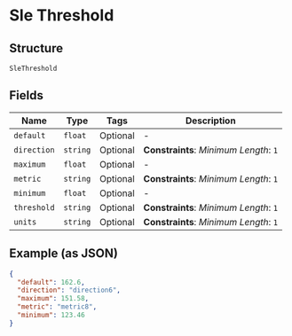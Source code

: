 
# Sle Threshold

## Structure

`SleThreshold`

## Fields

| Name | Type | Tags | Description |
|  --- | --- | --- | --- |
| `default` | `float` | Optional | - |
| `direction` | `string` | Optional | **Constraints**: *Minimum Length*: `1` |
| `maximum` | `float` | Optional | - |
| `metric` | `string` | Optional | **Constraints**: *Minimum Length*: `1` |
| `minimum` | `float` | Optional | - |
| `threshold` | `string` | Optional | **Constraints**: *Minimum Length*: `1` |
| `units` | `string` | Optional | **Constraints**: *Minimum Length*: `1` |

## Example (as JSON)

```json
{
  "default": 162.6,
  "direction": "direction6",
  "maximum": 151.58,
  "metric": "metric8",
  "minimum": 123.46
}
```

